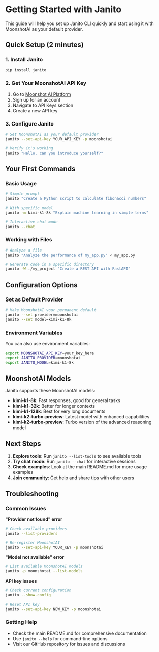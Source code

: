 # Getting Started with Janito

This guide will help you set up Janito CLI quickly and start using it with MoonshotAI as your default provider.

## Quick Setup (2 minutes)

### 1. Install Janito
```bash
pip install janito
```

### 2. Get Your MoonshotAI API Key

1. Go to [Moonshot AI Platform](https://platform.moonshot.cn/)
2. Sign up for an account
3. Navigate to API Keys section
4. Create a new API key

### 3. Configure Janito
```bash
# Set MoonshotAI as your default provider
janito --set-api-key YOUR_API_KEY -p moonshotai

# Verify it's working
janito "Hello, can you introduce yourself?"
```

## Your First Commands

### Basic Usage
```bash
# Simple prompt
janito "Create a Python script to calculate fibonacci numbers"

# With specific model
janito -m kimi-k1-8k "Explain machine learning in simple terms"

# Interactive chat mode
janito --chat
```

### Working with Files
```bash
# Analyze a file
janito "Analyze the performance of my_app.py" < my_app.py

# Generate code in a specific directory
janito -W ./my_project "Create a REST API with FastAPI"
```

## Configuration Options

### Set as Default Provider
```bash
# Make MoonshotAI your permanent default
janito --set provider=moonshotai
janito --set model=kimi-k1-8k
```

### Environment Variables
You can also use environment variables:
```bash
export MOONSHOTAI_API_KEY=your_key_here
export JANITO_PROVIDER=moonshotai
export JANITO_MODEL=kimi-k1-8k
```

## MoonshotAI Models

Janito supports these MoonshotAI models:

- **kimi-k1-8k**: Fast responses, good for general tasks
- **kimi-k1-32k**: Better for longer contexts
- **kimi-k1-128k**: Best for very long documents
- **kimi-k2-turbo-preview**: Latest model with enhanced capabilities
- **kimi-k2-turbo-preview**: Turbo version of the advanced reasoning model

## Next Steps

1. **Explore tools**: Run `janito --list-tools` to see available tools
2. **Try chat mode**: Run `janito --chat` for interactive sessions
3. **Check examples**: Look at the main README.md for more usage examples
4. **Join community**: Get help and share tips with other users

## Troubleshooting

### Common Issues

**"Provider not found" error**
```bash
# Check available providers
janito --list-providers

# Re-register MoonshotAI
janito --set-api-key YOUR_KEY -p moonshotai
```

**"Model not available" error**
```bash
# List available MoonshotAI models
janito -p moonshotai --list-models
```

**API key issues**
```bash
# Check current configuration
janito --show-config

# Reset API key
janito --set-api-key NEW_KEY -p moonshotai
```

### Getting Help

- Check the main README.md for comprehensive documentation
- Use `janito --help` for command-line options
- Visit our GitHub repository for issues and discussions
